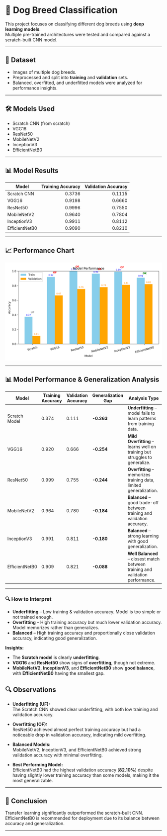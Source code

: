 # 🐶 Dog Breed Classification

This project focuses on classifying different dog breeds using **deep learning models**.  
Multiple pre-trained architectures were tested and compared against a scratch-built CNN model.

---

## 📂 Dataset
- Images of multiple dog breeds.
- Preprocessed and split into **training** and **validation** sets.
- Balanced, overfitted, and underfitted models were analyzed for performance insights.

---

## 🛠 Models Used
- Scratch CNN (from scratch)
- VGG16
- ResNet50
- MobileNetV2
- InceptionV3
- EfficientNetB0

---

## 📊 Model Results

| Model            | Training Accuracy | Validation Accuracy |
|------------------|------------------:|--------------------:|
| Scratch CNN       | 0.3736            | 0.1115              |
| VGG16             | 0.9198            | 0.6660              |
| ResNet50          | 0.9996            | 0.7550              |
| MobileNetV2       | 0.9640            | 0.7804              |
| InceptionV3       | 0.9911            | 0.8112              |
| EfficientNetB0    | 0.9090            | 0.8210              |

---

## 📈 Performance Chart

![Model Performance](Images/model_performance_analysis(OF,UF,B).png)

---

## 📊 Model Performance & Generalization Analysis

| Model            | Training Accuracy | Validation Accuracy | Generalization Gap | Analysis Type     |
|------------------|------------------|---------------------|--------------------|-------------------|
| Scratch Model    | 0.374             | 0.111               | **-0.263**         | **Underfitting** – model fails to learn patterns from training data. |
| VGG16            | 0.920             | 0.666               | **-0.254**         | **Mild Overfitting** – learns well on training but struggles to generalize. |
| ResNet50         | 0.999             | 0.755               | **-0.244**         | **Overfitting** – memorizes training data, limited generalization. |
| MobileNetV2      | 0.964             | 0.780               | **-0.184**         | **Balanced** – good trade-off between training and validation accuracy. |
| InceptionV3      | 0.991             | 0.811               | **-0.180**         | **Balanced** – strong learning with good generalization. |
| EfficientNetB0   | 0.909             | 0.821               | **-0.088**         | **Well Balanced** – closest match between training and validation performance. |

---

### 🔍 How to Interpret
- **Underfitting** – Low training & validation accuracy. Model is too simple or not trained enough.  
- **Overfitting** – High training accuracy but much lower validation accuracy. Model memorizes rather than generalizes.  
- **Balanced** – High training accuracy and proportionally close validation accuracy, indicating good generalization.

**Insights:**
- The **Scratch model** is clearly **underfitting**.  
- **VGG16** and **ResNet50** show signs of **overfitting**, though not extreme.  
- **MobileNetV2**, **InceptionV3**, and **EfficientNetB0** show **good balance**, with **EfficientNetB0** having the smallest gap.


## 🔍 Observations

- **Underfitting (UF):**  
  The Scratch CNN showed clear underfitting, with both low training and validation accuracy.
  
- **Overfitting (OF):**  
  ResNet50 achieved almost perfect training accuracy but had a noticeable drop in validation accuracy, indicating mild overfitting.
  
- **Balanced Models:**  
  MobileNetV2, InceptionV3, and EfficientNetB0 achieved strong validation accuracy with minimal overfitting.
  
- **Best Performing Model:**  
  EfficientNetB0 had the highest validation accuracy (**82.10%**) despite having slightly lower training accuracy than some models, making it the most generalizable.

---

## 📌 Conclusion
Transfer learning significantly outperformed the scratch-built CNN.  
EfficientNetB0 is recommended for deployment due to its balance between accuracy and generalization.

---

